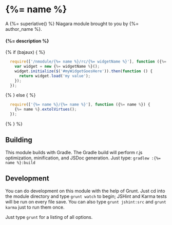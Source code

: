 # {%= name %}

A {%= superlative() %} Niagara module brought to you by {%= author_name %}.

#### {%= description %}

{% if (bajaux) { %}

```javascript
  require(['/nmodule/{%= name %}/rc/{%= widgetName %}'], function ({%= widgetName %}) {
    var widget = new {%= widgetName %}();
    widget.initialize($('#myWidgetGoesHere')).then(function () {
      return widget.load('my value');
    });
  });
```

{% } else { %}

```javascript
  require(['{%= name %}/{%= name %}'], function ({%= name %}) {
    {%= name %}.extolVirtues();
  });
```

{% } %}

## Building

This module builds with Gradle. The Gradle build will perform r.js optimization,
minification, and JSDoc generation. Just type: `gradlew :{%= name %}:build`

## Development

You can do development on this module with the help of Grunt. Just cd into
the module directory and type `grunt watch` to begin; JSHint and Karma tests
will be run on every file save. You can also type `grunt jshint:src` and
`grunt karma` just to run them once.

Just type `grunt` for a listing of all options.